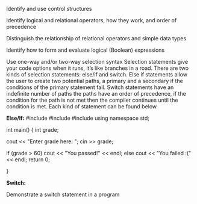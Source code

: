 Identify and use control structures

Identify logical and relational operators, how they work, and order of precedence

Distinguish the relationship of relational operators and simple data types

Identify how to form and evaluate logical (Boolean) expressions

Use one-way and/or two-way selection syntax
Selection statements give your code options when it runs, it’s like branches in a road. There are two kinds of selection statements: else/if and switch. Else if statements allow the user to create two potential paths, a primary and a secondary if the conditions of the primary statement fail. Switch statements have an indefinite number of paths the paths have an order of precedence, if the condition for the path is not met then the compiler continues until the condition is met. Each kind of statement can be found below.

**Else/If:**
#include <fstream>
#include <iostream>
#include <string>
using namespace std;

int main()
{
int grade;

cout << "Enter grade here:  ";
cin >> grade;

 if (grade > 60)
  cout << "You passed!" << endl;
  else
    cout << "You failed :(" << endl;
    return 0;
    
}

**Switch:**

Demonstrate a switch statement in a program
